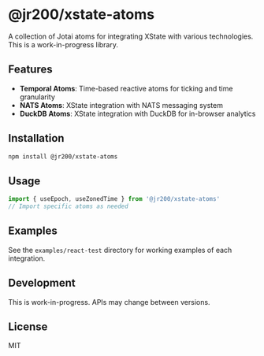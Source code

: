 # @jr200/xstate-atoms

A collection of Jotai atoms for integrating XState with various technologies. This is a work-in-progress library.

## Features

- **Temporal Atoms**: Time-based reactive atoms for ticking and time granularity
- **NATS Atoms**: XState integration with NATS messaging system
- **DuckDB Atoms**: XState integration with DuckDB for in-browser analytics

## Installation

```bash
npm install @jr200/xstate-atoms
```

## Usage

```typescript
import { useEpoch, useZonedTime } from '@jr200/xstate-atoms'
// Import specific atoms as needed
```

## Examples

See the `examples/react-test` directory for working examples of each integration.

## Development

This is work-in-progress. APIs may change between versions.

## License

MIT
